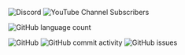 ![Discord](https://img.shields.io/discord/350379973623808011) ![YouTube Channel Subscribers](https://img.shields.io/youtube/channel/subscribers/UCfoNjHmFn0_IeauhvEZbh-w?style=social)

![GitHub language count](https://img.shields.io/github/languages/count/dumvit/dumbot)

![GitHub](https://img.shields.io/github/license/dumvit/dumbot) ![GitHub commit activity](https://img.shields.io/github/commit-activity/m/dumvit/dumbot) ![GitHub issues](https://img.shields.io/github/issues/dumvit/dumbot)
